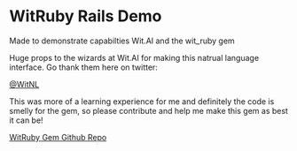 # WitRuby Rails Demo

Made to demonstrate capabilties Wit.AI and the wit_ruby gem

Huge props to the wizards at Wit.AI for making this natrual language interface. Go thank them here on twitter:

[@WitNL](https://twitter.com/WitNL)

This was more of a learning experience for me and definitely the code is smelly for the gem, so please contribute and help me make this gem as best it can be!

[WitRuby Gem Github Repo](https://github.com/gching/wit_ruby)
